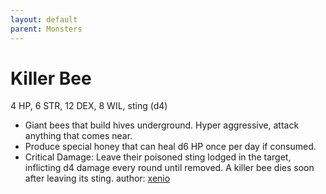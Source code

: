 ```yaml
---
layout: default
parent: Monsters
---
```

# Killer Bee
4 HP, 6 STR, 12 DEX, 8 WIL, sting (d4)
- Giant bees that build hives underground. Hyper aggressive, attack anything that comes near.
- Produce special honey that can heal d6 HP once per day if consumed.
- Critical Damage: Leave their poisoned sting lodged in the target, inflicting d4 damage every round until removed. A killer bee dies soon after leaving its sting.
author: [xenio](https://xenioinabottle.blogspot.com)
